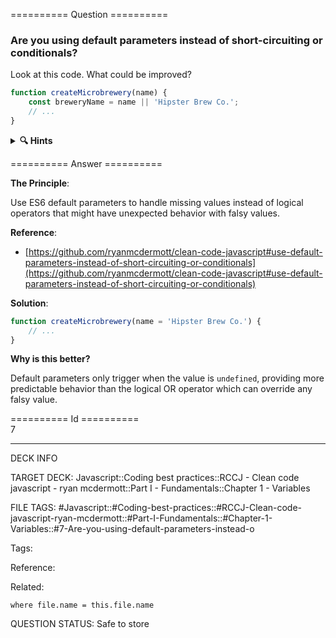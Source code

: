 ========== Question ==========  

### Are you using default parameters instead of short-circuiting or conditionals?

Look at this code. What could be improved?

```javascript
function createMicrobrewery(name) {
    const breweryName = name || 'Hipster Brew Co.';
    // ...
}
```

<details><summary><b>🔍 Hints</b></summary>

<b>Think about</b>:

-   What happens if name is an empty string?

-   What happens if name is 0?

-   Is there a clearer way to express the default value?

</details>  

========== Answer ==========  

**The Principle**:

Use ES6 default parameters to handle missing values instead of logical operators that might have unexpected behavior with falsy values.

**Reference**:

-   [https://github.com/ryanmcdermott/clean-code-javascript#use-default-parameters-instead-of-short-circuiting-or-conditionals](https://github.com/ryanmcdermott/clean-code-javascript#use-default-parameters-instead-of-short-circuiting-or-conditionals)

**Solution**:

```javascript
function createMicrobrewery(name = 'Hipster Brew Co.') {
    // ...
}
```

**Why is this better?**

Default parameters only trigger when the value is `undefined`, providing more predictable behavior than the logical OR operator which can override any falsy value.

========== Id ==========  
7

---

DECK INFO

TARGET DECK: Javascript::Coding best practices::RCCJ - Clean code javascript - ryan mcdermott::Part I - Fundamentals::Chapter 1 - Variables

FILE TAGS: #Javascript::#Coding-best-practices::#RCCJ-Clean-code-javascript-ryan-mcdermott::#Part-I-Fundamentals::#Chapter-1-Variables::#7-Are-you-using-default-parameters-instead-o

Tags:

Reference:

Related:

```dataview
where file.name = this.file.name
```

QUESTION STATUS: Safe to store
